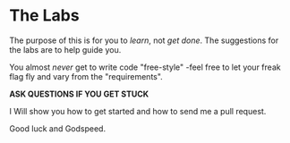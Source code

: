 # The Labs

The purpose of this is for you to *learn*, not *get done*. The suggestions for the labs are to help guide you.

You almost *never* get to write code "free-style" -feel free to let your freak flag fly and vary from the "requirements".

**ASK QUESTIONS IF YOU GET STUCK**

I Will show you how to get started and how to send me a pull request.

Good luck and Godspeed. 

